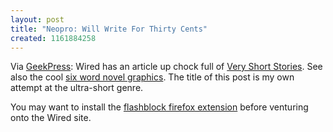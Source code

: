 ```yaml
---
layout: post
title: "Neopro: Will Write For Thirty Cents"
created: 1161884258
---
```

Via [GeekPress](http://www.geekpress.com/2006/10/6-word-short-stories.html):  Wired has an article up chock full of [Very Short Stories](http://wired.com/wired/archive/14.11/sixwords.html).  See also the cool [six word novel graphics](http://blog.wired.com/sixwords/).  The title of this post is my own attempt at the ultra-short genre.<!--break-->

You may want to install the [flashblock firefox extension](http://flashblock.mozdev.org/) before venturing onto the Wired site.
